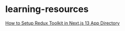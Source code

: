 # learning-resources

[How to Setup Redux Toolkit in Next.js 13 App Directory](https://codevoweb.com/setup-redux-toolkit-in-nextjs-13-app-directory/)

